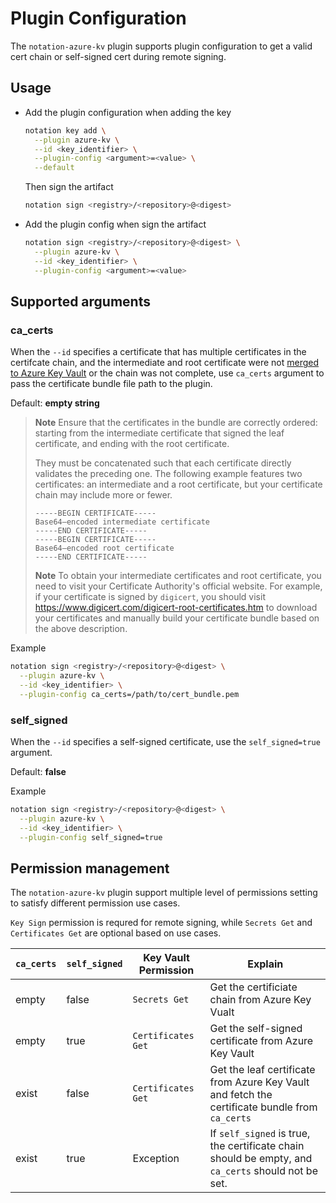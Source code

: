 # Plugin Configuration
The `notation-azure-kv` plugin supports plugin configuration to get a valid cert chain or self-signed cert during remote signing.

## Usage
- Add the plugin configuration when adding the key
  ```sh
  notation key add \
    --plugin azure-kv \
    --id <key_identifier> \
    --plugin-config <argument>=<value> \
    --default
  ```
  Then sign the artifact
  ```sh
  notation sign <registry>/<repository>@<digest>
  ```

- Add the plugin config when sign the artifact
  ```sh
  notation sign <registry>/<repository>@<digest> \
    --plugin azure-kv \
    --id <key_identifier> \
    --plugin-config <argument>=<value>
  ```

## Supported arguments
### ca_certs
When the `--id` specifies a certificate that has multiple certificates in the certifcate chain, and the intermediate and root certificate were not [merged to Azure Key Vault](https://learn.microsoft.com//azure/key-vault/certificates/create-certificate-signing-request) or the chain was not complete, use `ca_certs` argument to pass the certificate bundle file path to the plugin.

Default: **empty string**

> **Note** Ensure that the certificates in the bundle are correctly ordered: starting from the intermediate certificate that signed the leaf certificate, and ending with the root certificate.
>
> They must be concatenated such that each certificate directly validates the preceding one. The following example features two certificates: an intermediate and a root certificate, but your certificate chain may include more or fewer.
>
> ```pem
> -----BEGIN CERTIFICATE-----
> Base64–encoded intermediate certificate
> -----END CERTIFICATE-----
> -----BEGIN CERTIFICATE-----
> Base64–encoded root certificate
> -----END CERTIFICATE-----
> ```
>
> **Note** To obtain your intermediate certificates and root certificate, you need to visit your Certificate Authority's official website. For example, if your certificate is signed by `digicert`, you should visit https://www.digicert.com/digicert-root-certificates.htm to download your certificates and manually build your certificate bundle based on the above description.

Example
```sh
notation sign <registry>/<repository>@<digest> \
  --plugin azure-kv \
  --id <key_identifier> \
  --plugin-config ca_certs=/path/to/cert_bundle.pem
```

### self_signed
When the `--id` specifies a self-signed certificate, use the `self_signed=true` argument.

Default: **false**

Example
```sh
notation sign <registry>/<repository>@<digest> \
  --plugin azure-kv \
  --id <key_identifier> \
  --plugin-config self_signed=true
```

## Permission management
The `notation-azure-kv` plugin support multiple level of permissions setting to satisfy different permission use cases.

`Key Sign` permission is requred for remote signing, while `Secrets Get` and `Certificates Get` are optional based on use cases.

| `ca_certs` | `self_signed` | Key Vault Permission | Explain                                                                                            |
| ---------- | ------------- | -------------------- | -------------------------------------------------------------------------------------------------- |
| empty      | false         | `Secrets Get`        | Get the certificiate chain from Azure Key Vualt                                                    |
| empty      | true          | `Certificates Get`   | Get the self-signed certificate from Azure Key Vault                                               |
| exist      | false         | `Certificates Get`   | Get the leaf certificate from Azure Key Vault and fetch the certificate bundle from `ca_certs`     |
| exist      | true          | Exception            | If `self_signed` is true, the certificate chain should be empty, and `ca_certs` should not be set. |

